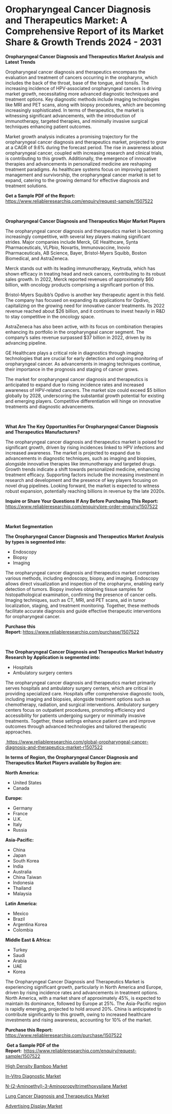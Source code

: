 <p><h1>Oropharyngeal Cancer Diagnosis and Therapeutics Market: A Comprehensive Report of its Market Share & Growth Trends 2024 - 2031</h1></p><p><strong>Oropharyngeal Cancer Diagnosis and Therapeutics Market Analysis and Latest Trends</strong></p>
<p><p>Oropharyngeal cancer diagnosis and therapeutics encompass the evaluation and treatment of cancers occurring in the oropharynx, which includes the back of the throat, base of the tongue, and tonsils. The increasing incidence of HPV-associated oropharyngeal cancers is driving market growth, necessitating more advanced diagnostic techniques and treatment options. Key diagnostic methods include imaging technologies like MRI and PET scans, along with biopsy procedures, which are becoming increasingly sophisticated. In terms of therapeutics, the market is witnessing significant advancements, with the introduction of immunotherapy, targeted therapies, and minimally invasive surgical techniques enhancing patient outcomes.</p><p>Market growth analysis indicates a promising trajectory for the oropharyngeal cancer diagnosis and therapeutics market, projected to grow at a CAGR of 9.6% during the forecast period. The rise in awareness about oropharyngeal cancer, coupled with increasing research and clinical trials, is contributing to this growth. Additionally, the emergence of innovative therapies and advancements in personalized medicine are reshaping treatment paradigms. As healthcare systems focus on improving patient management and survivorship, the oropharyngeal cancer market is set to expand, catering to the growing demand for effective diagnosis and treatment solutions.</p></p>
<p><strong>Get a Sample PDF of the Report:&nbsp;</strong> <a href="https://www.reliableresearchiq.com/enquiry/request-sample/1507522">https://www.reliableresearchiq.com/enquiry/request-sample/1507522</a></p>
<p>&nbsp;</p>
<p><strong>Oropharyngeal Cancer Diagnosis and Therapeutics Major Market Players</strong></p>
<p><p>The oropharyngeal cancer diagnosis and therapeutics market is becoming increasingly competitive, with several key players making significant strides. Major companies include Merck, GE Healthcare, Synta Pharmaceuticals, VLPbio, Novartis, Immunovaccine, Inovio Pharmaceuticals, AB Science, Bayer, Bristol-Myers Squibb, Boston Biomedical, and AstraZeneca.</p><p>Merck stands out with its leading immunotherapy, Keytruda, which has shown efficacy in treating head and neck cancers, contributing to its robust sales growth. In 2022, Merck reported revenues of approximately $60 billion, with oncology products comprising a significant portion of this.</p><p>Bristol-Myers Squibb’s Opdivo is another key therapeutic agent in this field. The company has focused on expanding its applications for Opdivo, capitalizing on the growing need for innovative cancer treatments. Its 2022 revenue reached about $26 billion, and it continues to invest heavily in R&D to stay competitive in the oncology space.</p><p>AstraZeneca has also been active, with its focus on combination therapies enhancing its portfolio in the oropharyngeal cancer segment. The company’s sales revenue surpassed $37 billion in 2022, driven by its advancing pipeline.</p><p>GE Healthcare plays a critical role in diagnostics through imaging technologies that are crucial for early detection and ongoing monitoring of oropharyngeal cancer. As advancements in imaging techniques continue, their importance in the prognosis and staging of cancer grows.</p><p>The market for oropharyngeal cancer diagnosis and therapeutics is anticipated to expand due to rising incidence rates and increased awareness of HPV-related cancers. The market size could exceed $5 billion globally by 2028, underscoring the substantial growth potential for existing and emerging players. Competitive differentiation will hinge on innovative treatments and diagnostic advancements.</p></p>
<p>&nbsp;</p>
<p><strong>What Are The Key Opportunities For Oropharyngeal Cancer Diagnosis and Therapeutics Manufacturers?</strong></p>
<p><p>The oropharyngeal cancer diagnosis and therapeutics market is poised for significant growth, driven by rising incidences linked to HPV infections and increased awareness. The market is projected to expand due to advancements in diagnostic techniques, such as imaging and biopsies, alongside innovative therapies like immunotherapy and targeted drugs. Growth trends indicate a shift towards personalized medicine, enhancing treatment efficacy. Supporting factors include the increasing investment in research and development and the presence of key players focusing on novel drug pipelines. Looking forward, the market is expected to witness robust expansion, potentially reaching billions in revenue by the late 2020s.</p></p>
<p><strong>Inquire or Share Your Questions If Any Before Purchasing This Report:</strong> <a href="https://www.reliableresearchiq.com/enquiry/pre-order-enquiry/1507522">https://www.reliableresearchiq.com/enquiry/pre-order-enquiry/1507522</a></p>
<p>&nbsp;</p>
<p><strong>Market Segmentation</strong></p>
<p><strong>The Oropharyngeal Cancer Diagnosis and Therapeutics Market Analysis by types is segmented into:</strong></p>
<p><ul><li>Endoscopy</li><li>Biopsy</li><li>Imaging</li></ul></p>
<p><p>The oropharyngeal cancer diagnosis and therapeutics market comprises various methods, including endoscopy, biopsy, and imaging. Endoscopy allows direct visualization and inspection of the oropharynx, enabling early detection of tumors. Biopsy involves obtaining tissue samples for histopathological examination, confirming the presence of cancer cells. Imaging techniques, such as CT, MRI, and PET scans, aid in tumor localization, staging, and treatment monitoring. Together, these methods facilitate accurate diagnosis and guide effective therapeutic interventions for oropharyngeal cancer.</p></p>
<p><strong>Purchase this Report:&nbsp;</strong><a href="https://www.reliableresearchiq.com/purchase/1507522">https://www.reliableresearchiq.com/purchase/1507522</a></p>
<p>&nbsp;</p>
<p><strong>The Oropharyngeal Cancer Diagnosis and Therapeutics Market Industry Research by Application is segmented into:</strong></p>
<p><ul><li>Hospitals</li><li>Ambulatory surgery centers</li></ul></p>
<p><p>The oropharyngeal cancer diagnosis and therapeutics market primarily serves hospitals and ambulatory surgery centers, which are critical in providing specialized care. Hospitals offer comprehensive diagnostic tools, including imaging and biopsies, alongside treatment options such as chemotherapy, radiation, and surgical interventions. Ambulatory surgery centers focus on outpatient procedures, promoting efficiency and accessibility for patients undergoing surgery or minimally invasive treatments. Together, these settings enhance patient care and improve outcomes through advanced technologies and tailored therapeutic approaches.</p></p>
<p><a href="https://www.reliableresearchiq.com/global-oropharyngeal-cancer-diagnosis-and-therapeutics-market-r1507522">&nbsp;https://www.reliableresearchiq.com/global-oropharyngeal-cancer-diagnosis-and-therapeutics-market-r1507522</a></p>
<p><strong>In terms of Region, the Oropharyngeal Cancer Diagnosis and Therapeutics Market Players available by Region are:</strong></p>
<p>
    <p> <strong> North America: </strong>
        <ul>
            <li>United States</li>
            <li>Canada</li>
        </ul>
        </p> 
    <p> <strong> Europe: </strong>
        <ul>
            <li>Germany</li>
            <li>France</li>
            <li>U.K.</li>
            <li>Italy</li>
            <li>Russia</li>
        </ul>
        </p> 
    <p> <strong> Asia-Pacific: </strong>
        <ul>
            <li>China</li>
            <li>Japan</li>
            <li>South Korea</li>
            <li>India</li>
            <li>Australia</li>
            <li>China Taiwan</li>
            <li>Indonesia</li>
            <li>Thailand</li>
            <li>Malaysia</li>
        </ul>
        </p> 
    <p> <strong> Latin America: </strong>
        <ul>
            <li>Mexico</li>
            <li>Brazil</li>
            <li>Argentina Korea</li>
            <li>Colombia</li>
        </ul>
        </p> 
    <p> <strong> Middle East & Africa: </strong>
        <ul>
            <li>Turkey</li>
            <li>Saudi</li>
            <li>Arabia</li>
            <li>UAE</li>
            <li>Korea</li>
        </ul>
    </p>
    </p>
<p><p>The Oropharyngeal Cancer Diagnosis and Therapeutics Market is experiencing significant growth, particularly in North America and Europe, driven by rising incidence rates and advancements in treatment options. North America, with a market share of approximately 45%, is expected to maintain its dominance, followed by Europe at 25%. The Asia-Pacific region is rapidly emerging, projected to hold around 20%. China is anticipated to contribute significantly to this growth, owing to increased healthcare investments and rising awareness, accounting for 10% of the market.</p></p>
<p><strong>Purchase this Report: </strong><a href="https://www.reliableresearchiq.com/purchase/1507522">https://www.reliableresearchiq.com/purchase/1507522</a></p>
<p>&nbsp;<strong>Get a Sample PDF of the Report:&nbsp;&nbsp;</strong><a href="https://www.reliableresearchiq.com/enquiry/request-sample/1507522">https://www.reliableresearchiq.com/enquiry/request-sample/1507522</a></p>
<p><strong></strong></p>
<p><p><a href="https://issuu.com/reportprime-2/docs/high-density-bamboo-market-size-203_2591bdfc1e8763">High Density Bamboo Market</a></p><p><a href="https://github.com/sumonsky0m/Market-Research-Report-List-1/blob/main/in-vitro-diagnostic-market.md">In-Vitro Diagnostic Market</a></p><p><a href="https://medium.com/@curtishuff87/n-2-aminoethyl-3-aminopropyltrimethoxysilane-market-industry-trends-and-forecast-for-period-bf1afb843ca4">N-(2-Aminoethyl)-3-Aminopropyltrimethoxysilane Market</a></p><p><a href="https://github.com/RogerBennett414/Market-Research-Report-List-1/blob/main/lung-cancer-diagnosis-and-therapeutics-market.md">Lung Cancer Diagnosis and Therapeutics Market</a></p><p><a href="https://www.linkedin.com/pulse/comprehensive-analysis-global-advertising-display-market-growth-u6e1c?trackingId=UcZm56WISCeQTbWKpZfXsw%3D%3D">Advertising Display Market</a></p></p>